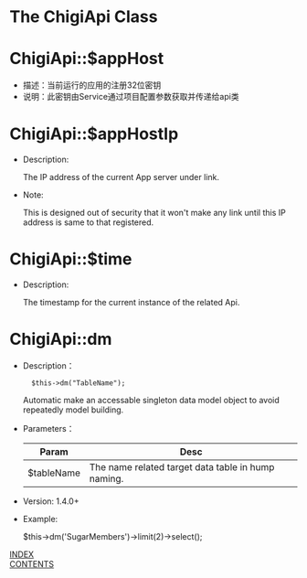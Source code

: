 The ChigiApi Class
===============================

# ChigiApi::$appHost

* 描述：当前运行的应用的注册32位密钥
* 说明：此密钥由Service通过项目配置参数获取并传递给api类

# ChigiApi::$appHostIp

* Description:

	The IP address of the current App server under link.

* Note:

	This is designed out of security that it won't make any link until this IP address is same to that registered.

# ChigiApi::$time

* Description:

	The timestamp for the current instance of the related Api.

# ChigiApi::dm

* Description：

		$this->dm("TableName");

	Automatic make an accessable singleton data model object to avoid repeatedly model building.

* Parameters：

	Param                   |Desc
	------------------------|-----------------------------
	$tableName              |The name related target data table in hump naming.

* Version: 1.4.0+
* Example:

	$this->dm('SugarMembers')->limit(2)->select();

[INDEX](#index)		
[CONTENTS](./index.md#contents)